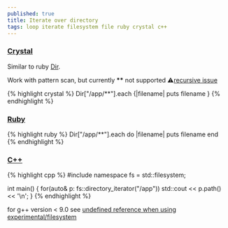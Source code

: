 ```yaml
---
published: true
title: Iterate over directory
tags: loop iterate filesystem file ruby crystal c++
---
```

### [Crystal](https://crystal-lang.org/api/0.35.1/Dir.html#each(&:String-%3E):Nil-instance-method)
Similar to ruby [Dir](https://ruby-doc.org/core-2.7.1/Dir.html).

Work with pattern scan, but currently **\*\*** not supported ⚠[recursive issue](https://github.com/crystal-lang/crystal/issues/1433)

{% highlight crystal %}
Dir["/app/**"].each {|filename|
  puts filename
}
{% endhighlight %}

### [Ruby](https://stackoverflow.com/a/20527887/51386)

{% highlight ruby %}
Dir["/app/**"].each do |filename|
  puts filename
end
{% endhighlight %}

### [C++](https://en.cppreference.com/w/cpp/filesystem/directory_iterator)
{% highlight cpp %}
#include <filesystem>
namespace fs = std::filesystem;
 
int main() {
    for(auto& p: fs::directory_iterator("/app"))
        std::cout << p.path() << '\n';
}
{% endhighlight %}

for g++ version < 9.0 see [undefined reference when using experimental/filesystem](https://stackoverflow.com/questions/49249349/undefined-reference-when-using-experimental-filesystem)